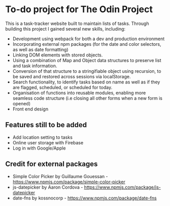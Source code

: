 # To-do project for The Odin Project

This is a task-tracker website built to maintain lists of tasks. Through building this project I gained several new skills, including:

- Development using webpack for both a dev and production environment
- Incorporating external npm packages (for the date and color selectors, as well as date formatting)
- Linking DOM elements with stored objects.
- Using a combination of Map and Object data structures to preserve list and task information.
- Conversion of that structure to a stringifiable object using recursion, to be saved and restored across sessions via localStorage.
- Search functionality, to identify tasks based on name as well as if they are flagged, scheduled, or scheduled for today.
- Organisation of functions into reusable modules, enabling more seamless code structure (i.e closing all other forms when a new form is opened)
- Front end design

## Features still to be added

- Add location setting to tasks
- Online user storage with Firebase
- Log in with Google/Apple


## Credit for external packages
- Simple Color Picker by Guillaume Gouessan - https://www.npmjs.com/package/simple-color-picker
- js-datepicker by Aaron Cordova - https://www.npmjs.com/package/js-datepicker
- date-fns by kossnocorp - https://www.npmjs.com/package/date-fns